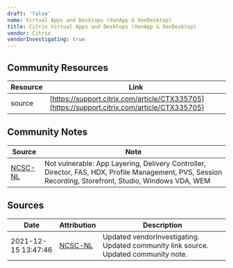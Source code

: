 ```yaml
---
draft: 'false'
name: Virtual Apps and Desktops (XenApp & XenDesktop)
title: Citrix Virtual Apps and Desktops (XenApp & XenDesktop)
vendor: Citrix
vendorInvestigating: true
---
```



## Community Resources
| Resource | Link |
| --- | --- |
| source | [https://support.citrix.com/article/CTX335705](https://support.citrix.com/article/CTX335705) |

## Community Notes
| Source | Note |
| --- | --- |
| [NCSC-NL](https://github.com/NCSC-NL/log4shell/blob/main/software/README.md) | Not vulnerable: App Layering, Delivery Controller, Director, FAS, HDX, Profile Management, PVS, Session Recording, Storefront, Studio, Windows VDA, WEM |

## Sources
| Date | Attribution | Description |
| --- | --- | --- |
| 2021-12-15 13:47:46 | [NCSC-NL](https://github.com/NCSC-NL/log4shell/blob/main/software/README.md) | Updated vendorInvestigating. Updated community link source. Updated community note.  |
